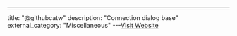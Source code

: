 ---
title: "@githubcatw"
description: "Connection dialog base"
external_category: "Miscellaneous"
---[Visit Website](https://github.com/githubcatw)

